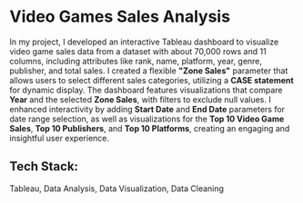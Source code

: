 # Video Games Sales Analysis

In my project, I developed an interactive Tableau dashboard to visualize video game sales data from a dataset with about 70,000 rows and 11 columns, including attributes like rank, name, platform, year, genre, publisher, and total sales. I created a flexible **"Zone Sales"** parameter that allows users to select different sales categories, utilizing a **CASE statement** for dynamic display. The dashboard features visualizations that compare **Year** and the selected **Zone Sales**, with filters to exclude null values. I enhanced interactivity by adding **Start Date** and **End Date** parameters for date range selection, as well as visualizations for the **Top 10 Video Game Sales**, **Top 10 Publishers**, and **Top 10 Platforms**, creating an engaging and insightful user experience.

## Tech Stack:
Tableau, Data Analysis, Data Visualization, Data Cleaning

